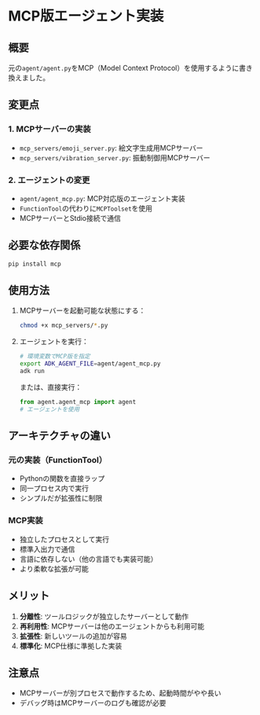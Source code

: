 # MCP版エージェント実装

## 概要
元の`agent/agent.py`をMCP（Model Context Protocol）を使用するように書き換えました。

## 変更点

### 1. MCPサーバーの実装
- `mcp_servers/emoji_server.py`: 絵文字生成用MCPサーバー
- `mcp_servers/vibration_server.py`: 振動制御用MCPサーバー

### 2. エージェントの変更
- `agent/agent_mcp.py`: MCP対応版のエージェント実装
- `FunctionTool`の代わりに`MCPToolset`を使用
- MCPサーバーとStdio接続で通信

## 必要な依存関係

```bash
pip install mcp
```

## 使用方法

1. MCPサーバーを起動可能な状態にする：
   ```bash
   chmod +x mcp_servers/*.py
   ```

2. エージェントを実行：
   ```bash
   # 環境変数でMCP版を指定
   export ADK_AGENT_FILE=agent/agent_mcp.py
   adk run
   ```

   または、直接実行：
   ```python
   from agent.agent_mcp import agent
   # エージェントを使用
   ```

## アーキテクチャの違い

### 元の実装（FunctionTool）
- Pythonの関数を直接ラップ
- 同一プロセス内で実行
- シンプルだが拡張性に制限

### MCP実装
- 独立したプロセスとして実行
- 標準入出力で通信
- 言語に依存しない（他の言語でも実装可能）
- より柔軟な拡張が可能

## メリット
1. **分離性**: ツールロジックが独立したサーバーとして動作
2. **再利用性**: MCPサーバーは他のエージェントからも利用可能
3. **拡張性**: 新しいツールの追加が容易
4. **標準化**: MCP仕様に準拠した実装

## 注意点
- MCPサーバーが別プロセスで動作するため、起動時間がやや長い
- デバッグ時はMCPサーバーのログも確認が必要